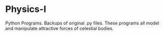 # Physics-I
Python Programs.
Backups of original .py files.
These programs all model and manipulate attractive forces of celestial bodies.  
